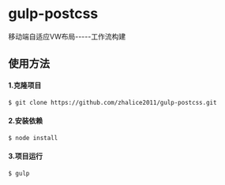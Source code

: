 # gulp-postcss
移动端自适应VW布局-----工作流构建


## 使用方法

#### 1.克隆项目
```console
$ git clone https://github.com/zhalice2011/gulp-postcss.git
```

#### 2.安装依赖
```console
$ node install
```

#### 3.项目运行
```console
$ gulp
```
